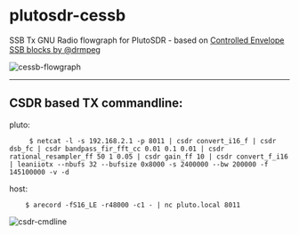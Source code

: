 # plutosdr-cessb

SSB Tx GNU Radio flowgraph for PlutoSDR - based on [Controlled Envelope SSB blocks by @drmpeg](http://www.github.com/drmpeg/gr-cessb)

![cessb-flowgraph](https://user-images.githubusercontent.com/192318/55104005-9349bd80-50ef-11e9-84e0-c24b67914b91.png)

----

## CSDR based TX commandline:

pluto: 
```
     $ netcat -l -s 192.168.2.1 -p 8011 | csdr convert_i16_f | csdr dsb_fc | csdr bandpass_fir_fft_cc 0.01 0.1 0.01 | csdr rational_resampler_ff 50 1 0.05 | csdr gain_ff 10 | csdr convert_f_i16 | leaniiotx --nbufs 32 --bufsize 0x8000 -s 2400000 --bw 200000 -f 145100000 -v -d
```

host: 
```
    $ arecord -fS16_LE -r48000 -c1 - | nc pluto.local 8011
```
 ![csdr-cmdline](https://user-images.githubusercontent.com/192318/55104017-9775db00-50ef-11e9-9a9b-7957326d8125.png)   
